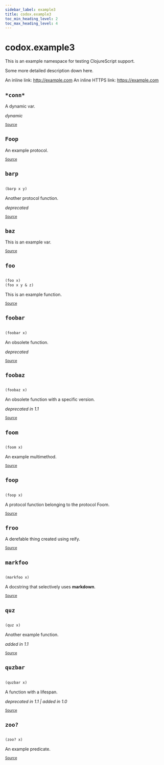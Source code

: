 ```yaml
---
sidebar_label: example3
title: codox.example3
toc_min_heading_level: 2
toc_max_heading_level: 4
---
```


# <a name="codox.example3">codox.example3</a>


This is an example namespace for testing ClojureScript support.

  Some more detailed description down here.

  An inline link: http://example.com
  An inline HTTPS link: https://example.com




## <a name="codox.example3/*conn*">`*conn*`</a><a name="codox.example3/*conn*"></a>


A dynamic var.

*dynamic*

<p><sub><a href="https://github.com/weavejester/codox/blob/master/example/src/clojure/codox/example3.cljs#L60-L62">Source</a></sub></p>

## <a name="codox.example3/Foop">`Foop`</a><a name="codox.example3/Foop"></a>


An example protocol.
<p><sub><a href="https://github.com/weavejester/codox/blob/master/example/src/clojure/codox/example3.cljs#L43-L46">Source</a></sub></p>

## <a name="codox.example3/barp">`barp`</a><a name="codox.example3/barp"></a>
``` clojure

(barp x y)
```


Another protocol function.

*deprecated*

<p><sub><a href="https://github.com/weavejester/codox/blob/master/example/src/clojure/codox/example3.cljs#L46-L46">Source</a></sub></p>

## <a name="codox.example3/baz">`baz`</a><a name="codox.example3/baz"></a>


This is an example var.
<p><sub><a href="https://github.com/weavejester/codox/blob/master/example/src/clojure/codox/example3.cljs#L15-L17">Source</a></sub></p>

## <a name="codox.example3/foo">`foo`</a><a name="codox.example3/foo"></a>
``` clojure

(foo x)
(foo x y & z)
```


This is an example function.
<p><sub><a href="https://github.com/weavejester/codox/blob/master/example/src/clojure/codox/example3.cljs#L10-L13">Source</a></sub></p>

## <a name="codox.example3/foobar">`foobar`</a><a name="codox.example3/foobar"></a>
``` clojure

(foobar x)
```


An obsolete function.

*deprecated*

<p><sub><a href="https://github.com/weavejester/codox/blob/master/example/src/clojure/codox/example3.cljs#L28-L31">Source</a></sub></p>

## <a name="codox.example3/foobaz">`foobaz`</a><a name="codox.example3/foobaz"></a>
``` clojure

(foobaz x)
```


An obsolete function with a specific version.

*deprecated in 1.1*

<p><sub><a href="https://github.com/weavejester/codox/blob/master/example/src/clojure/codox/example3.cljs#L33-L36">Source</a></sub></p>

## <a name="codox.example3/foom">`foom`</a><a name="codox.example3/foom"></a>
``` clojure

(foom x)
```


An example multimethod.
<p><sub><a href="https://github.com/weavejester/codox/blob/master/example/src/clojure/codox/example3.cljs#L48-L51">Source</a></sub></p>

## <a name="codox.example3/foop">`foop`</a><a name="codox.example3/foop"></a>
``` clojure

(foop x)
```


A protocol function belonging to the protocol Foom.
<p><sub><a href="https://github.com/weavejester/codox/blob/master/example/src/clojure/codox/example3.cljs#L45-L45">Source</a></sub></p>

## <a name="codox.example3/froo">`froo`</a><a name="codox.example3/froo"></a>


A derefable thing created using reify.
<p><sub><a href="https://github.com/weavejester/codox/blob/master/example/src/clojure/codox/example3.cljs#L64-L67">Source</a></sub></p>

## <a name="codox.example3/markfoo">`markfoo`</a><a name="codox.example3/markfoo"></a>
``` clojure

(markfoo x)
```


A docstring that selectively uses **markdown**.
<p><sub><a href="https://github.com/weavejester/codox/blob/master/example/src/clojure/codox/example3.cljs#L55-L58">Source</a></sub></p>

## <a name="codox.example3/quz">`quz`</a><a name="codox.example3/quz"></a>
``` clojure

(quz x)
```


Another example function.

*added in 1.1*

<p><sub><a href="https://github.com/weavejester/codox/blob/master/example/src/clojure/codox/example3.cljs#L23-L26">Source</a></sub></p>

## <a name="codox.example3/quzbar">`quzbar`</a><a name="codox.example3/quzbar"></a>
``` clojure

(quzbar x)
```


A function with a lifespan.

*deprecated in 1.1 | added in 1.0*

<p><sub><a href="https://github.com/weavejester/codox/blob/master/example/src/clojure/codox/example3.cljs#L38-L41">Source</a></sub></p>

## <a name="codox.example3/zoo?">`zoo?`</a><a name="codox.example3/zoo?"></a>
``` clojure

(zoo? x)
```


An example predicate.
<p><sub><a href="https://github.com/weavejester/codox/blob/master/example/src/clojure/codox/example3.cljs#L19-L21">Source</a></sub></p>

